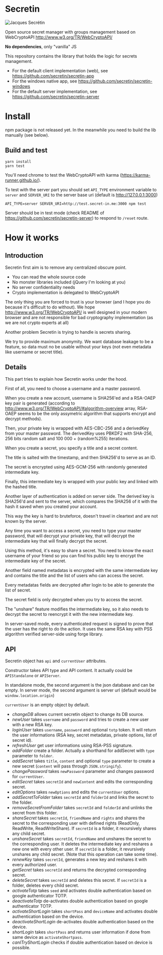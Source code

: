 # Secretin
![Jacques Secrétin](http://www.echo62.com/images/sportif/sportif48.jpg)

Open source secret manager with groups management based on WebCryptoAPI http://www.w3.org/TR/WebCryptoAPI/

**No dependencies**, only "vanilla" JS

This repository contains the library that holds the logic for secrets management.

* For the default client implementation (web), see https://github.com/secretin/secretin-app
* For the windows native app, see https://github.com/secretin/secretin-windows
* For the default server implementation, see https://github.com/secretin/secretin-server

# Install

npm package is not released yet. In the meanwhile you need to build the lib manually (see below).

## Build and test
```
yarn install
yarn test
```
You'll need chrome to test the WebCryptoAPI with karma (https://karma-runner.github.io/).

To test with the server part you should set `API_TYPE` environment variable to `server` and `SERVER_URI` to the server base uri (default is http://127.0.0.1:3000)

`API_TYPE=server SERVER_URI=http://test.secret-in.me:3000 npm test`

Server should be in test mode (check README of https://github.com/secretin/secretin-server) to respond to `/reset` route.

# How it works
## Introduction
Secretin first aim is to remove any centralized obscure point.
* You can read the whole source code
* No monster libraries included (jQuery I'm looking at you)
* No server confidentiality needs
* Crypto implementation is delegated to WebCryptoAPI

The only thing you are forced to trust is your browser (and I hope you do because it's difficult to do without). We hope http://www.w3.org/TR/WebCryptoAPI/ is well designed in your modern browser and are not responsible for bad cryptography implementation (as we are not crypto experts at all)

Another problem Secretin is trying to handle is secrets sharing.

We try to provide maximum anonymity. We want database leakage to be a feature, so data must no be usable without your keys (not even metadata like username or secret title).
## Details
This part tries to explain how Secretin works under the hood.

First of all, you need to choose a username and a master password.

When you create a new account, username is SHA256'ed and a RSA-OAEP key pair is generated (according to http://www.w3.org/TR/WebCryptoAPI/#algorithm-overview array, RSA-OAEP seems to be the only assymetric algorithm that supports encrypt and decrypt methods).

Then, your private key is wrapped with AES-CBC-256 and a derivedKey from your master password.
The derivedKey uses PBKDF2 with SHA-256, 256 bits random salt and 100 000 + (random%255) iterations.

When you create a secret, you specify a title and a secret content.

The title is salted with the timestamp, and then SHA256'd to serve as an ID.

The secret is encrypted using AES-GCM-256 with randomly generated intermediate key.

Finally, this intermediate key is wrapped with your public key and linked with the hashed title.

Another layer of authentication is added on server side. The derived key is SHA256'd and sent to the server, which compares the SHA256 of it with the hash it saved when you created your account.

This way the key is hard to bruteforce, doesn't travel in cleartext and are not known by the server.

Any time you want to access a secret, you need to type your master password, that will decrypt your private key, that will decrypt the intermediate key that will finally decrypt the secret.

Using this method, it's easy to share a secret. You need to know the exact username of your friend so you can find his public key to encrypt the intermediate key of the secret.

Another field named metadatas is encrypted with the same intermediate key and contains the title and the list of users who can access the secret.

Every metadatas fields are decrypted after login to be able to generate the list of secret.

The secret field is only decrypted when you try to access the secret.

The "unshare" feature modifies the intermediate key, so it also needs to decrypt the secret to reencrypt it with the new intermediate key.

In server-saved mode, every authenticated request is signed to prove that the user has the right to do the action. It uses the same RSA key with PSS algorithm verified server-side using forge library.

## API
Secretin object has `api` and `currentUser` attributes.

Constructor takes API type and API content. It actually could be `APIStandalone` or `APIServer`.

In standalone mode, the second argument is the json database and can be empty.
In server mode, the second argument is server url (default would be `window.location.origin`)

`currentUser` is an empty object by default.

* *changeDB* allows current secretin object to change its DB source.
* *newUser* takes `username` and `password` and tries to create a new user with a new RSA key.
* *loginUser* takes `username`, `password` and optional `totp` token. It will return the user informations (RSA key, secret metadatas, private options, list of secret id).
* *refreshUser* get user informations using RSA-PSS signature.
* *addFolder* create a folder. Actually a shorthand for addSecret with `type` parameter to `folder`.
* *addSecret* takes `title`, `content` and optional `type` parameter to create a new secret (`content` will pass through `JSON.stringify`).
* *changePassword* takes `newPassword` parameter and changes password for `currentUser`.
* *editSecret* takes `secretId` and `newContent` and edits the corresponding secret.
* *editOptions* takes `newOptions` and edits the `currentUser` options.
* *addSecretToFolder* takes `secretId` and `folderId` and links the secret to the folder.
* *removeSecretFromFolder* takes `secretId` and `folderId` and unlinks the secret from this folder.
* *shareSecret* takes `secretId`, `friendName` and `rights` and shares the secret to the corresponding user with defined rights (ReadOnly, ReadWrite, ReadWriteShare). If `secretId` is a folder, it recursively shares any child secret.
* *unshareSecret* takes `secretId`, `friendName` and unshares the secret to the corresponding user. It deletes the intermediate key and reshares a new one with every other user. If `secretId` is a folder, it revursively unshares any child secret. (Note that this operation can take some time).
* *renewKey* takes `secretId`, generates a new key and reshares it with every authorized user.
* *getSecret* takes `secretId` and returns the decrypted corresponding secret.
* *deleteSecret* takes `secretId` and deletes this secret. If `secretId` is a folder, deletes every child secret.
* *activateTotp* takes `seed` and activates double authentication based on google authenticator TOTP.
* *deactivateTotp* de-activates double authentication based on google authenticator TOTP.
* *activateShortLogin* takes `shortPass` and `deviceName` and activates double authentication based on the device.
* *deactivateShortLogin* de-activates double authentication based on the device.
* *shortLogin* takes `shortPass` and returns user information if done from same device as `activateShortpass`.
* *canITryShortLogin* checks if double authentication based on device is possible.
